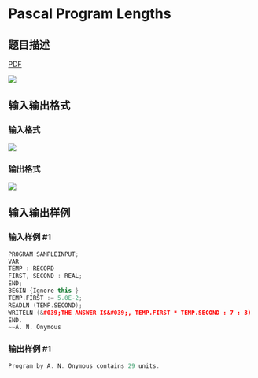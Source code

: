 # Pascal Program Lengths

## 题目描述

[problemUrl]: https://uva.onlinejudge.org/index.php?option=com_onlinejudge&Itemid=8&category=3&page=show_problem&problem=125

[PDF](https://uva.onlinejudge.org/external/1/p189.pdf)

![](https://cdn.luogu.com.cn/upload/vjudge_pic/UVA189/769e8c4d1d1d3e94a3a236252bfe8970dd7d3697.png)

## 输入输出格式

### 输入格式

![](https://cdn.luogu.com.cn/upload/vjudge_pic/UVA189/589107726dd177e8e701f3aedeb75373b0a500f4.png)

### 输出格式

![](https://cdn.luogu.com.cn/upload/vjudge_pic/UVA189/dcffc7e3a69c73f2327ce6e311afb9edf8c7b46b.png)

## 输入输出样例

### 输入样例 #1

```cpp
PROGRAM SAMPLEINPUT;
VAR
TEMP : RECORD
FIRST, SECOND : REAL;
END;
BEGIN {Ignore this }
TEMP.FIRST := 5.0E-2;
READLN (TEMP.SECOND);
WRITELN (&#039;THE ANSWER IS&#039;, TEMP.FIRST * TEMP.SECOND : 7 : 3)
END.
~~A. N. Onymous
```


### 输出样例 #1

```cpp
Program by A. N. Onymous contains 29 units.
```


